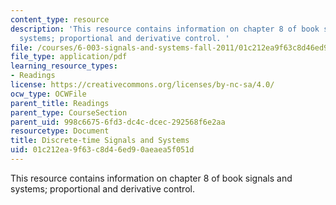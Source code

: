 ```yaml
---
content_type: resource
description: 'This resource contains information on chapter 8 of book signals and
  systems; proportional and derivative control. '
file: /courses/6-003-signals-and-systems-fall-2011/01c212ea9f63c8d46ed90aeaea5f051d_MIT6_003F11_chap8.pdf
file_type: application/pdf
learning_resource_types:
- Readings
license: https://creativecommons.org/licenses/by-nc-sa/4.0/
ocw_type: OCWFile
parent_title: Readings
parent_type: CourseSection
parent_uid: 998c6675-6fd3-dc4c-dcec-292568f6e2aa
resourcetype: Document
title: Discrete-time Signals and Systems
uid: 01c212ea-9f63-c8d4-6ed9-0aeaea5f051d
---
```

This resource contains information on chapter 8 of book signals and systems; proportional and derivative control. 